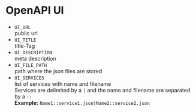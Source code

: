 # OpenAPI UI

- `UI_URL` \
  public url
- `UI_TITLE` \
  title-Tag
- `UI_DESCRIPTION` \
  meta description
- `UI_FILE_PATH` \
  path where the json files are stored
- `UI_SERVICES` \
  list of services with name and filename \
  Services are delimited by a `|` and the name and filename are separated by a `::` \
  **Example:** `Name1::service1.json|Name2::service2.json`